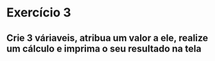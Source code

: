 # Exercício 3
## Crie 3 váriaveis, atribua um valor a ele, realize um cálculo e imprima o seu resultado na tela